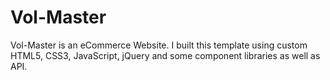 # Vol-Master

Vol-Master is an eCommerce Website. I built this template using custom HTML5, CSS3, JavaScript, jQuery and some component libraries as well as API.
